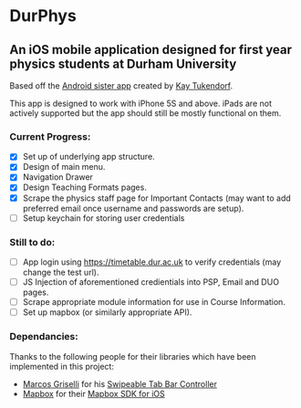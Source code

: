 # DurPhys

## An iOS mobile application designed for first year physics students at Durham University

Based off the [Android sister app](https://github.com/Bacoknight/DurPhys) created by [Kay Tukendorf](https://github.com/Bacoknight).

This app is designed to work with iPhone 5S and above. iPads are not actively supported but the app should still be mostly functional on them.

### Current Progress:
- [x] Set up of underlying app structure.
- [x] Design of main menu.
- [x] Navigation Drawer
- [x] Design Teaching Formats pages.
- [x] Scrape the physics staff page for Important Contacts (may want to add preferred email once username and passwords are setup).
- [ ] Setup keychain for storing user credentials
  
### Still to do:
- [ ] App login using https://timetable.dur.ac.uk to verify credentials (may change the test url).
- [ ] JS Injection of aforementioned credientials into PSP, Email and DUO pages.
- [ ] Scrape appropriate module information for use in Course Information.
- [ ] Set up mapbox (or similarly appropriate API).

### Dependancies:

Thanks to the following people for their libraries which have been implemented in this project:
* [Marcos Griselli](https://github.com/marcosgriselli) for his [Swipeable Tab Bar Controller](https://github.com/marcosgriselli/SwipeableTabBarController)
* [Mapbox](https://www.mapbox.com/) for their [Mapbox SDK for iOS](https://www.mapbox.com/install/ios/)
